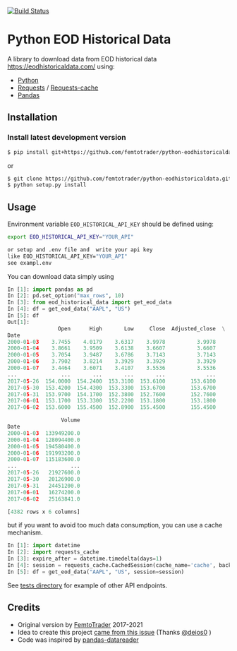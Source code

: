[![Build Status](https://travis-ci.org/femtotrader/python-eodhistoricaldata.svg?branch=master)](https://travis-ci.org/femtotrader/python-eodhistoricaldata)

# Python EOD Historical Data

A library to download data from EOD historical data https://eodhistoricaldata.com/ using:
- [Python](https://www.python.org/)
- [Requests](http://docs.python-requests.org/) / [Requests-cache](http://requests-cache.readthedocs.io/)
- [Pandas](http://pandas.pydata.org/)

## Installation

### Install latest development version

```bash
$ pip install git+https://github.com/femtotrader/python-eodhistoricaldata.git
```

or

```bash
$ git clone https://github.com/femtotrader/python-eodhistoricaldata.git
$ python setup.py install
```

## Usage

Environment variable `EOD_HISTORICAL_API_KEY` should be defined using:

```bash
export EOD_HISTORICAL_API_KEY="YOUR_API"

or setup and .env file and  write your api key 
like EOD_HISTORICAL_API_KEY="YOUR_API"
see exampl.env 
```


You can download data simply using

```python
In [1]: import pandas as pd
In [2]: pd.set_option("max_rows", 10)
In [3]: from eod_historical_data import get_eod_data
In [4]: df = get_eod_data("AAPL", "US")
In [5]: df
Out[1]:
                Open      High       Low     Close  Adjusted_close  \
Date
2000-01-03    3.7455    4.0179    3.6317    3.9978          3.9978
2000-01-04    3.8661    3.9509    3.6138    3.6607          3.6607
2000-01-05    3.7054    3.9487    3.6786    3.7143          3.7143
2000-01-06    3.7902    3.8214    3.3929    3.3929          3.3929
2000-01-07    3.4464    3.6071    3.4107    3.5536          3.5536
...              ...       ...       ...       ...             ...
2017-05-26  154.0000  154.2400  153.3100  153.6100        153.6100
2017-05-30  153.4200  154.4300  153.3300  153.6700        153.6700
2017-05-31  153.9700  154.1700  152.3800  152.7600        152.7600
2017-06-01  153.1700  153.3300  152.2200  153.1800        153.1800
2017-06-02  153.6000  155.4500  152.8900  155.4500        155.4500

                 Volume
Date
2000-01-03  133949200.0
2000-01-04  128094400.0
2000-01-05  194580400.0
2000-01-06  191993200.0
2000-01-07  115183600.0
...                 ...
2017-05-26   21927600.0
2017-05-30   20126900.0
2017-05-31   24451200.0
2017-06-01   16274200.0
2017-06-02   25163841.0

[4382 rows x 6 columns]
```

but if you want to avoid too much data consumption, you can use a cache mechanism.


```python
In [1]: import datetime        
In [2]: import requests_cache
In [3]: expire_after = datetime.timedelta(days=1)
In [4]: session = requests_cache.CachedSession(cache_name='cache', backend='sqlite', expire_after=expire_after)
In [5]: df = get_eod_data("AAPL", "US", session=session)
```

See [tests directory](https://github.com/femtotrader/python-eodhistoricaldata/tree/master/tests) for example of other API endpoints.

## Credits

- Original version by [FemtoTrader](https://github.com/femtotrader/) 2017-2021
- Idea to create this project [came from this issue](https://github.com/pydata/pandas-datareader/issues/315) (Thanks [@deios0](https://github.com/deios0) )
- Code was inspired by [pandas-datareader](http://pandas-datareader.readthedocs.io/)

